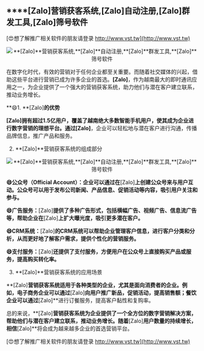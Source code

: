 ## ****[Zalo]**营销获客系统,**[Zalo]**自动注册,**[Zalo]**群发工具,**[Zalo]**筛号软件**

[😍想了解推广相关软件的朋友请登录 http://www.vst.tw](http://www.vst.tw)

 <center><img src="https://vst.tw/MP4/tuiguang/png/6.png" alt="**[Zalo]**营销获客系统,**[Zalo]**自动注册,**[Zalo]**群发工具,**[Zalo]**筛号软件"></center>

在数字化时代，有效的营销对于任何企业都至关重要。而随着社交媒体的兴起，借助这些平台进行营销已成为许多企业的首选。**[Zalo]**，作为越南最大的即时通讯应用之一，为企业提供了一个强大的营销获客系统，助力他们与潜在客户建立联系，推动业务增长。

**😄1. **[Zalo]**的优势**

**[Zalo]**拥有超过1.5亿用户，覆盖了越南绝大多数智能手机用户，使其成为企业进行数字营销的理想平台。通过**[Zalo]**，企业可以轻松地与潜在客户进行沟通，传播品牌信息，推广产品和服务。

2. **[Zalo]**营销获客系统的组成部分

 <center><img src="https://vst.tw/MP4/tuiguang/png/8.png" alt="**[Zalo]**营销获客系统,**[Zalo]**自动注册,**[Zalo]**群发工具,**[Zalo]**筛号软件"></center>

**😄公众号（Official Account）：企业可以通过在**[Zalo]**上创建公众号来与用户互动。公众号可以用于发布公司新闻、产品信息、促销活动等内容，吸引用户关注和参与。**

**😄广告服务：**[Zalo]**提供了多种广告形式，包括横幅广告、视频广告、信息流广告等，帮助企业在**[Zalo]**上扩大曝光度，吸引更多潜在客户。**

**😄CRM系统：**[Zalo]**的CRM系统可以帮助企业管理客户信息，进行客户分类和分析，从而更好地了解客户需求，提供个性化的营销服务。**

**😄支付服务：**[Zalo]**还提供了支付服务，方便用户在公众号上直接购买产品或服务，提高购买转化率。**

3. **[Zalo]**营销获客系统的应用场景

**[Zalo]**营销获客系统适用于各种类型的企业，尤其是面向消费者的企业。例如，电子商务企业可以通过**[Zalo]**向用户推广新品，促销活动，提高销售额；餐饮企业可以通过**[Zalo]**进行订餐服务，提高客户黏性和复购率。

总的来说，**[Zalo]**营销获客系统为企业提供了一个全方位的数字营销解决方案，帮助他们与潜在客户建立联系，推动业务增长。随着**[Zalo]**用户数量的持续增长，相信**[Zalo]**将会成为越来越多企业的首选营销平台。

[😍想了解推广相关软件的朋友请登录 http://www.vst.tw](http://www.vst.tw)



